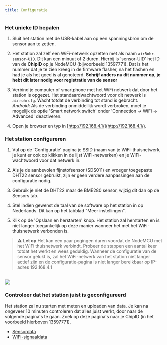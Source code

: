 ```yaml
---
title: Configuratie
---
```

### Het unieke ID bepalen
1. Sluit het station met de USB-kabel aan op een spanningsbron om de sensor aan te zetten.

2. Het station zal zelf een WiFi-netwerk opzetten met als naam `airRohr-sensor-UID`. Dit kan een minuut of 2 duren. Hierbij is 'sensor-UID' het ID van de **ChipID** op je NodeMCU (bijvoorbeeld 13597771). Dat is het nummer dat je te zien kreeg in de firmware flasher, na het flashen en had je als het goed is al genoteerd. **Schrijf anders nu dit nummer op, je hebt dit later nodig voor registratie van de sensor**

3. Verbind je computer of smartphone met het WiFi netwerk dat door het station is opgezet. Het standaardwachtwoord voor dit netwerk is `airrohrcfg`. Wacht totdat de verbinding tot stand is gebracht.<br>*Android*: Als de verbinding onmiddellijk wordt verbroken, moet je mogelijk de optie 'Smart network switch' onder 'Connection -> WiFi -> Advanced' deactiveren.

4. Open je browser en typ in [http://192.168.4.1/](http://192.168.4.1/).

### Het station configureren
1. Vul op de 'Configuratie' pagina je SSID (naam van je WiFi-thuisnetwerk, je kunt er ook op klikken in de lijst WiFi-netwerken) en je WiFi-wachtwoord voor dat netwerk in.

2. Als je de aanbevolen fijnstofsensor (SDS011) en vroeger toegepaste DHT22 sensor gebruikt, zijn er geen verdere aanpassingen aan de configuratie nodig.

3. Gebruik je niet de DHT22 maar de BME280 sensor, wijzig dit dan op de Sensors tab.

4. Stel indien gewenst de taal van de software op het station in op Nederlands. Dit kan op het tabblad "Meer instellingen".

5. Klik op de 'Opslaan en herstarten' knop. Het station zal herstarten en is niet langer toegankelijk op deze manier wanneer het met het WiFi-thuisnetwerk verbonden is.

> ⚠️ **Let op**  Het kan een paar pogingen duren voordat de NodeMCU met het WiFi thuisnetwerk verbindt. Probeer de stappen een aantal keer totdat het werkt en wees geduldig. Wanneer de configuratie van de sensor gelukt is, zal het WiFi-netwerk van het station niet langer actief zijn en de configuratie-pagina is niet langer bereikbaar op IP-adres 192.168.4.1

<br>

<img src="../docs/airrohr_config_initial.jpg" loading="lazy"/>
<br>

### Controleer dat het station juist is geconfigureerd
Het station zal nu starten met meten en uploaden van data. Je kan na ongeveer 10 minuten controleren dat alles juist werkt, door naar de volgende pagina's te gaan. Zoek op deze pagina's naar je ChipID (in het voorbeeld hierboven 13597771).

* [Sensordata](https://api-rrd.madavi.de/grafana/d/GUaL5aZMz/pm-sensors)
* [WiFi-signaaldata](https://api-rrd.madavi.de/grafana/d/Fk6mw1WGz/wifi-signal)
